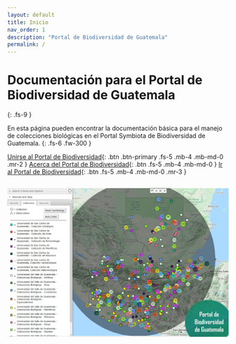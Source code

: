 ```yaml
---
layout: default
title: Inicio
nav_order: 1
description: "Portal de Biodiversidad de Guatemala"
permalink: /
---
```


# Documentación para el Portal de Biodiversidad de Guatemala
{: .fs-9 }

En esta página pueden encontrar la documentación básica para el manejo de colecciones biológicas en el Portal Symbiota de Biodiversidad de Guatemala. 
{: .fs-6 .fw-300 }

[Unirse al Portal de Biodiversidad](https://guatemalaportal.github.io/docs/unirse/){: .btn .btn-primary .fs-5 .mb-4 .mb-md-0 .mr-2 } [Acerca del Portal de Biodiversidad](https://guatemalaportal.github.io/docs/acerca/){: .btn .fs-5 .mb-4 .mb-md-0 } 
[Ir al Portal de Biodiversidad](https://biodiversidad.gt){: .btn .fs-5 .mb-4 .mb-md-0 .mr-3 } 


[<img src="https://github.com/GuatemalaPortal/guatemalaportal.github.io/blob/main/static/MapaColecciones.jpg?raw=true" alt="Logo">](https://biodiversidad.gt/portal/)
---
